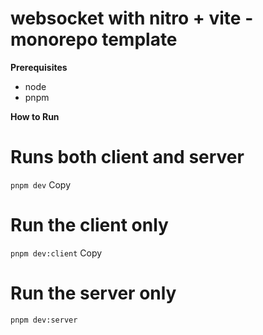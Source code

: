 # websocket with nitro + vite -monorepo template

**Prerequisites**

- node
- pnpm

**How to Run**

# Runs both client and server
`pnpm dev`
Copy
# Run the client only
`pnpm dev:client`
Copy
# Run the server only
`pnpm dev:server`
